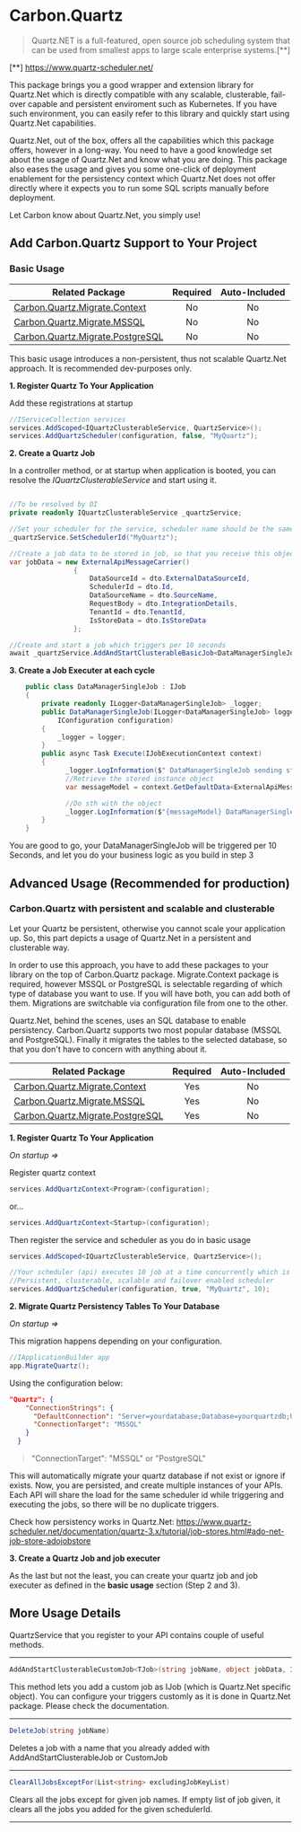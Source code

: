 ﻿# Carbon.Quartz

> Quartz.NET is a full-featured, open source job scheduling system that can be used from smallest apps to large scale enterprise systems.[**]

[**] https://www.quartz-scheduler.net/

This package brings you a good wrapper and extension library for Quartz.Net which is directly compatible with any scalable, clusterable, fail-over capable and persistent enviroment such as Kubernetes.
If you have such environment, you can easily refer to this library and quickly start using Quartz.Net capabilities.

Quartz.Net, out of the box, offers all the capabilities which this package offers, however in a long-way. You need to have a
good knowledge set about the usage of Quartz.Net and know what you are doing. This package also eases the usage and gives you some one-click
of deployment enablement for the persistency context which Quartz.Net does not offer directly where it expects you to run some SQL scripts manually before deployment.

Let Carbon know about Quartz.Net, you simply use!

## Add Carbon.Quartz Support to Your Project
### Basic Usage

| Related Package                                                                  | Required | Auto-Included |
|-----------------------------------------------------------------                 |:----:    |:----:         |
| [Carbon.Quartz.Migrate.Context](../Carbon.Quartz.Migrate.Context/README.md)      | No       | No            |
| [Carbon.Quartz.Migrate.MSSQL](../Carbon.Quartz.Migrate.MSSQL/README.md)          | No       | No            |
| [Carbon.Quartz.Migrate.PostgreSQL](../Carbon.Quartz.Migrate.PostgreSQL/README.md)| No       | No            |

This basic usage introduces a non-persistent, thus not scalable Quartz.Net approach. It is recommended dev-purposes only.

**1. Register Quartz To Your Application**

Add these registrations at startup

```csharp
//IServiceCollection services
services.AddScoped<IQuartzClusterableService, QuartzService>();
services.AddQuartzScheduler(configuration, false, "MyQuartz");
```

**2. Create a Quartz Job**

In a controller method, or at startup when application is booted, you can resolve the *IQuartzClusterableService* and start using it.
```csharp

//To be resolved by DI
private readonly IQuartzClusterableService _quartzService;

//Set your scheduler for the service, scheduler name should be the same with the one you registered at startup
_quartzService.SetSchedulerId("MyQuartz");

//Create a job data to be stored in job, so that you receive this object from the context (check step 3) for each cycle
var jobData = new ExternalApiMessageCarrier()
                {
                    DataSourceId = dto.ExternalDataSourceId,
                    SchedulerId = dto.Id,
                    DataSourceName = dto.SourceName,
                    RequestBody = dto.IntegrationDetails,
                    TenantId = dto.TenantId,
                    IsStoreData = dto.IsStoreData
                };

//Create and start a job which triggers per 10 seconds
await _quartzService.AddAndStartClusterableBasicJob<DataManagerSingleJob>("MyJob", jobData, 10);
```

**3. Create a Job Executer at each cycle**

```csharp
    public class DataManagerSingleJob : IJob
    {
        private readonly ILogger<DataManagerSingleJob> _logger;
        public DataManagerSingleJob(ILogger<DataManagerSingleJob> logger,
            IConfiguration configuration)
        {
            _logger = logger;
        }
        public async Task Execute(IJobExecutionContext context)
        {
              _logger.LogInformation($" DataManagerSingleJob sending start");
              //Retrieve the stored instance object
              var messageModel = context.GetDefaultData<ExternalApiMessageCarrier>();

              //Do sth with the object
              _logger.LogInformation($"{messageModel} DataManagerSingleJob doing its job");
        }
    }
```

You are good to go, your DataManagerSingleJob will be triggered per 10 Seconds, and let you do your business logic as you build in step 3

## Advanced Usage (Recommended for production)
### Carbon.Quartz with persistent and scalable and clusterable
Let your Quartz be persistent, otherwise you cannot scale your application up. So, this part depicts
a usage of Quartz.Net in a persistent and clusterable way.

In order to use this approach, you have to add these packages to your library on the top of Carbon.Quartz package. Migrate.Context package is required, 
however MSSQL or PostgreSQL is selectable regarding of which type of database you want to use. 
If you will have both, you can add both of them. Migrations are switchable via configuration file from one to the other.

Quartz.Net, behind the scenes, uses an SQL database to enable persistency. Carbon.Quartz supports two most popular database (MSSQL and PostgreSQL).
Finally it migrates the tables to the selected database, so that you don't have to concern with anything about it.

| Related Package                                                                  | Required | Auto-Included |
|-----------------------------------------------------------------                 |:----:    |:----:         |
| [Carbon.Quartz.Migrate.Context](../Carbon.Quartz.Migrate.Context/README.md)      | Yes      | No            |
| [Carbon.Quartz.Migrate.MSSQL](../Carbon.Quartz.Migrate.MSSQL/README.md)          | Yes      | No            |
| [Carbon.Quartz.Migrate.PostgreSQL](../Carbon.Quartz.Migrate.PostgreSQL/README.md)| Yes      | No            |

**1. Register Quartz To Your Application**

*On startup =>*

Register quartz context
```csharp
services.AddQuartzContext<Program>(configuration);
```
or...
```csharp
services.AddQuartzContext<Startup>(configuration);
```
Then register the service and scheduler as you do in basic usage
```csharp
services.AddScoped<IQuartzClusterableService, QuartzService>();

//Your scheduler (api) executes 10 job at a time concurrently which is the max concurrency.
//Persistent, clusterable, scalable and failover enabled scheduler
services.AddQuartzScheduler(configuration, true, "MyQuartz", 10);
```

**2. Migrate Quartz Persistency Tables To Your Database**

*On startup =>*

This migration happens depending on your configuration.
```csharp
//IApplicationBuilder app
app.MigrateQuartz();
```
Using the configuration below:

```json
"Quartz": {
    "ConnectionStrings": {
      "DefaultConnection": "Server=yourdatabase;Database=yourquartzdb;User ID=user;Password='pass';Connect Timeout=30;",
      "ConnectionTarget": "MSSQL"
    }
  }
```

> "ConnectionTarget": "MSSQL" or "PostgreSQL"

This will automatically migrate your quartz database if not exist or ignore if exists. Now, you are persisted,
and create multiple instances of your APIs. Each API will share the load for the same scheduler id while triggering and executing the jobs, so there will be
no duplicate triggers. 

Check how persistency works in Quartz.Net: https://www.quartz-scheduler.net/documentation/quartz-3.x/tutorial/job-stores.html#ado-net-job-store-adojobstore

**3. Create a Quartz Job and job executer**

As the last but not the least, you can create your quartz job and job executer as defined in the **basic usage** section (Step 2 and 3).


## More Usage Details

QuartzService that you register to your API contains couple of useful methods.

---
```csharp
AddAndStartClusterableCustomJob<TJob>(string jobName, object jobData, ITrigger trigger) where TJob : IJob
```
This method lets you add a custom job as IJob (which is Quartz.Net specific object). You can configure your triggers customly
as it is done in Quartz.Net package. Please check the documentation.

---
```csharp
DeleteJob(string jobName)
```
Deletes a job with a name that you already added with AddAndStartClusterableJob or CustomJob

---
```csharp
ClearAllJobsExceptFor(List<string> excludingJobKeyList)
```

Clears all the jobs except for given job names. If empty list of job given, it clears all the jobs you added
for the given schedulerId.

---